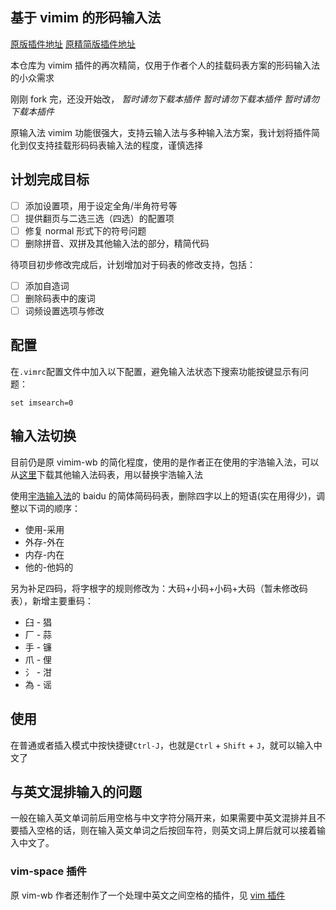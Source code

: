## 基于 vimim 的形码输入法

[原版插件地址](https://www.vim.org/scripts/script.php?script_id=2506)
[原精简版插件地址](https://github.com/yuweijun/vim-wb)

本仓库为 vimim 插件的再次精简，仅用于作者个人的挂载码表方案的形码输入法的小众需求

刚刚 fork 完，还没开始改，
*暂时请勿下载本插件*
*暂时请勿下载本插件*
*暂时请勿下载本插件*

原输入法 vimim 功能很强大，支持云输入法与多种输入法方案，我计划将插件简化到仅支持挂载形码码表输入法的程度，谨慎选择

## 计划完成目标

- [ ] 添加设置项，用于设定全角/半角符号等
- [ ] 提供翻页与二选三选（四选）的配置项
- [ ] 修复 normal 形式下的符号问题
- [ ] 删除拼音、双拼及其他输入法的部分，精简代码

待项目初步修改完成后，计划增加对于码表的修改支持，包括：
- [ ] 添加自造词
- [ ] 删除码表中的废词
- [ ] 词频设置选项与修改

## 配置

在`.vimrc`配置文件中加入以下配置，避免输入法状态下搜索功能按键显示有问题：

```vim
set imsearch=0
```

## 输入法切换

目前仍是原 vimim-wb 的简化程度，使用的是作者正在使用的宇浩输入法，可以从[这里](https://code.google.com/archive/p/vimim/downloads?page=2)下载其他输入法码表，用以替换宇浩输入法

使用[宇浩输入法](https://github.com/forFudan/yuhao)的 baidu 的简体简码码表，删除四字以上的短语(实在用得少)，调整以下词的顺序：
- 使用-采用
- 外存-外在
- 内存-内在
- 他的-他妈的

另为补足四码，将字根字的规则修改为：大码+小码+小码+大码（暂未修改码表），新增主要重码：
- 臼 - 猖
- 厂 - 蒜
- 手 - 镰
- 爪 - 俚
- 氵 - 泔
- 為 - 谣

## 使用

在普通或者插入模式中按快捷键`Ctrl-J`，也就是`Ctrl` + `Shift` + `J`，就可以输入中文了

<!-- more -->

## 与英文混排输入的问题

一般在输入英文单词前后用空格与中文字符分隔开来，如果需要中英文混排并且不要插入空格的话，则在输入英文单词之后按回车符，则英文词上屏后就可以接着输入中文了。

### vim-space 插件

原 vim-wb 作者还制作了一个处理中英文之间空格的插件，见 [vim 插件](https://github.com/yuweijun/vim-space.git)

